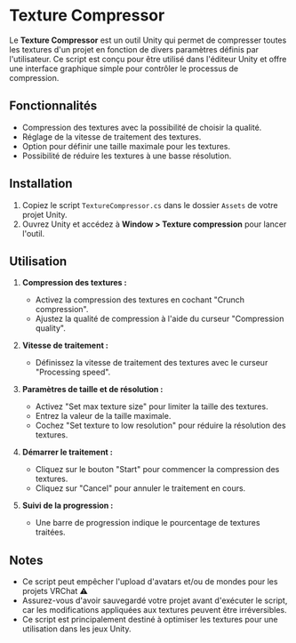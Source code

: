 # Texture Compressor

Le **Texture Compressor** est un outil Unity qui permet de compresser toutes les textures d'un projet en fonction de divers paramètres définis par l'utilisateur. Ce script est conçu pour être utilisé dans l'éditeur Unity et offre une interface graphique simple pour contrôler le processus de compression.

## Fonctionnalités

- Compression des textures avec la possibilité de choisir la qualité.
- Réglage de la vitesse de traitement des textures.
- Option pour définir une taille maximale pour les textures.
- Possibilité de réduire les textures à une basse résolution.

## Installation

1. Copiez le script `TextureCompressor.cs` dans le dossier `Assets` de votre projet Unity.
2. Ouvrez Unity et accédez à **Window > Texture compression** pour lancer l'outil.

## Utilisation

1. **Compression des textures :** 
   - Activez la compression des textures en cochant "Crunch compression".
   - Ajustez la qualité de compression à l'aide du curseur "Compression quality".

2. **Vitesse de traitement :** 
   - Définissez la vitesse de traitement des textures avec le curseur "Processing speed".

3. **Paramètres de taille et de résolution :**
   - Activez "Set max texture size" pour limiter la taille des textures.
   - Entrez la valeur de la taille maximale.
   - Cochez "Set texture to low resolution" pour réduire la résolution des textures.

4. **Démarrer le traitement :**
   - Cliquez sur le bouton "Start" pour commencer la compression des textures.
   - Cliquez sur "Cancel" pour annuler le traitement en cours.

5. **Suivi de la progression :** 
   - Une barre de progression indique le pourcentage de textures traitées.

## Notes
- Ce script peut empêcher l'upload d'avatars et/ou de mondes pour les projets VRChat ⚠
- Assurez-vous d'avoir sauvegardé votre projet avant d'exécuter le script, car les modifications appliquées aux textures peuvent être irréversibles.
- Ce script est principalement destiné à optimiser les textures pour une utilisation dans les jeux Unity.
